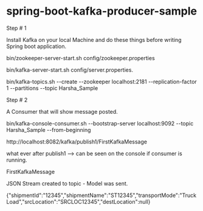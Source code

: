 # spring-boot-kafka-producer-sample

Step # 1 

Install Kafka on your local Machine and do these things before writing Spring boot application.

bin/zookeeper-server-start.sh config/zookeeper.properties

bin/kafka-server-start.sh config/server.properties.

bin/kafka-topics.sh --create --zookeeper localhost:2181 --replication-factor 1 --partitions --topic Harsha_Sample

Step # 2 

A Consumer that will show message posted.

bin/kafka-console-consumer.sh --bootstrap-server localhost:9092 --topic Harsha_Sample --from-beginning 


http://localhost:8082/kafka/publish1/FirstKafkaMessage 

what ever after publish1 —> can be seen on the console if consumer is running.


FirstKafkaMessage

JSON Stream created to topic - Model was sent.

{"shipmentId":"12345","shipmentName":"ST12345","transportMode":"TruckLoad","srcLocation":"SRCLOC12345","destLocation":null}


